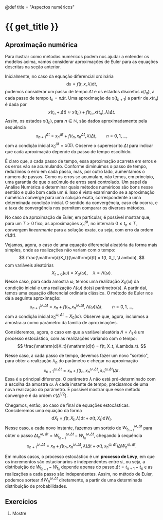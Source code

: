 @def title = "Aspectos numéricos"

# {{ get_title }}

## Aproximação numérica

Para ilustrar como métodos numéricos podem nos ajudar a entender os modelos acima, vamos considerar aproximações de Euler para as equações descritas na seção anterior.

Inicialmente, no caso da equação diferencial ordinária
$$
\mathrm{d}x = f(t, x, \lambda)\mathrm{d}t,
$$
podemos considerar um passo de tempo $\Delta t$ e os estados discretos $x(t_n)$, a cada passo de tempo $t_n = n\Delta t$. Uma aproximação de $x(t_{n+1})$ a partir de $x(t_n)$ é dada por
$$
x(t_n + \Delta t) \approx x(t_n) + f(t_n, x(t_n), \lambda)\Delta t.
$$
Assim, os estados $x(t_n)$, para $n\in \mathbb{N}$, são dados aproximadamente pela sequência
$$
x_{n+1}^{\Delta t} = x_n^{\Delta t} + f(t_n, x_n^{\Delta t}, \lambda)\Delta t, \qquad n = 0, 1, \ldots,
$$
com a condição inicial $x_0^{\Delta t} = x(0)$. Observe o superescrito $\Delta t$ para indicar que cada aproximação depende do passo de tempo escolhido.

É claro que, a cada passo de tempo, essa aproximação acarreta em erros e os erros vão se acumulando. Conforme diminuímos o passo de tempo, reduzimos o erro em cada passo, mas, por outro lado, aumentamos o número de passos. Como os erros se acumulam, não temos, em princípio, uma garantia de que o acúmulo de erros será controlado. Um papel da Análise Numérica é determinar quais métodos numéricos são bons nesse sentido e quão bom cada um é. Isso é visto examinando se a aproximação numérica converge para uma solução exata, correspondente a uma determinada condição inicial. O sentido da convergência, caso ela ocorra, e a taxa de convergência nos permitem comparar os diversos métodos.

No caso da aproximação de Euler, em particular, é possível mostrar que, para um $T>0$ fixo, as aproximações $x_n^{\Delta t}$, no intervalo $0\leq t_n \leq T$, convergem *linearmente* para a solução exata, ou seja, com erro da ordem $\mathcal{O}(\Delta t)$.

Vejamos, agora, o caso de uma equação diferencial aleatória da forma mais simples, onde as realizações não variam com o tempo:
$$
\frac{\mathrm{d}X_t}{\mathrm{d}t} = f(t, X_t, \Lambda),
$$
com variáveis aleatórias
$$
X_{t = 0}(\omega) = X_0(\omega), \quad \lambda = \Lambda(\omega).
$$
Nesse caso, para cada amostra $\omega$, temos uma realização $X_0(\omega)$ da condição inicial e uma realização $\Lambda(\omega)$ do(s) parâmetro(s). A partir daí, temos uma equação diferencial ordinária clássica. O método de Euler nos dá a seguinte aproximação:
$$
x_{n+1}^{\omega, \Delta t} = x_n + f(t_n, x_n^{\omega, \Delta t}, \Lambda(\omega))\Delta t, \qquad n = 0, 1, \ldots,
$$
com a condição inicial $x_0^{\omega, \Delta t} = X_0(\omega)$. Observe que, agora, incluímos a amostra $\omega$ como parâmetro da família de aproximações.

Consideremos, agora, o caso em que a variável aleatória $\Lambda = \Lambda_t$ é um processo estocástico, com as realizações variando com o tempo:
$$
\frac{\mathrm{d}X_t}{\mathrm{d}t} = f(t, X_t, \Lambda_t).
$$

Nesse caso, a cada passo de tempo, devemos fazer um novo "sorteio", para obter a realização $\lambda_n$ do parâmetro e chegar na aproximação
$$
x_{n+1}^{\omega, \Delta t} = x_n + f(t_n, x_n^{\omega, \Delta t}, \lambda_n^{\omega, \Delta t})\Delta t.
$$
Essa é a principal diferença. O parâmetro $\lambda$ não está pré-determinado com a escolha da amostra $\omega$. A cada instante de tempo, precisamos de uma nova realização do parâmetro. É possível mostrar que esse método converge e é da ordem $\mathcal{O}(\Delta^{1/2})$.

Chegamos, então, ao caso de final de equações estocásticas. Consideremos uma equação da forma
$$
\mathrm{d}X_t = f(t, X_t, \lambda)\mathrm{d}t + \sigma(t, X_t)\mathrm{d}W_t.
$$
Nesse caso, a cada novo instante, fazemos um sorteio de $W_{t_{n+1}}^{\omega, \Delta t}$ para obter o passo $\Delta t_n^{\omega, \Delta t} = W_{t_{n+1}}^{\omega, \Delta t} - W_{t_n}^{\omega, \Delta t}$, chegando à sequência
$$
x_{n+1}^{\omega, \Delta t} = x_n + f(t_n, x_n^{\omega, \Delta t}, \lambda)\Delta t + \sigma(t, x_n^{\omega, \Delta t})\Delta W_n^{\omega, \Delta t}.
$$

Em muitos casos, o processo estocástico é um **processo de Lévy**, em que os incrementos são estacionários e independentes entre si, ou seja, a distribuição de $W_{t_{n+1}} - W_{t_n}$ depende apenas do passo $\Delta t = t_{n+1} - t_n$ e as realizações a cada passo são independentes. Assim, no método de Euler, podemos sortear $\Delta W_n^{\omega, \Delta t}$ diretamente, a partir de uma determinada distribuição de probabilidades.

## Exercícios

1. Mostre
